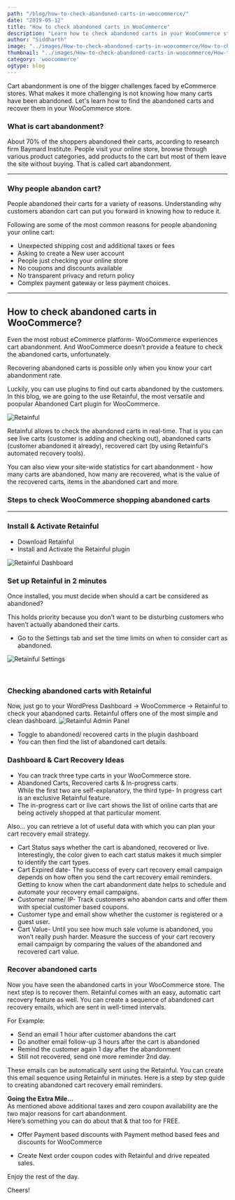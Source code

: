 ```yaml
---
path: "/blog/how-to-check-abandoned-carts-in-woocommerce/"
date: "2019-05-12"
title: "How to check abandoned carts in WooCommerce"
description: "Learn how to check abandoned carts in your WooCommerce store. Capture abandoned carts and recover them by sending automatic reminder emails"
author: "Siddharth"
image: "../images/How-to-check-abandoned-carts-in-woocommerce/How-to-check-abandoned-carts-in-woocommerce.png"
thumbnail: "../images/How-to-check-abandoned-carts-in-woocommerce/How-to-check-abandoned-carts-in-woocommerce.png"
category: 'woocommerce'
ogtype: blog
---
```


Cart abandonment is one of the bigger challenges faced by eCommerce stores. What makes it more challenging is not knowing how many carts have been abandoned. Let's learn how to find the abandoned carts and recover them in your WooCommerce store.

### What is cart abandonment?

About 70% of the shoppers abandoned their carts, according to research firm Baymard Institute. People visit your online store, browse through various product categories, add products to the cart but most of them leave the site without buying. That is called cart abandonment.

___

<toc>
</toc>

### Why people abandon cart?  
People abandoned their carts for a variety of reasons. Understanding why customers abandon cart can put you forward in knowing how to reduce it.

Following are some of the most common reasons for people abandoning your online cart: 
  

- Unexpected shipping cost and additional taxes or fees
- Asking to create a New user account
- People just checking your online store
- No coupons and discounts available
- No transparent privacy and return policy
- Complex payment gateway or less payment choices. 

______
      
## How to check abandoned carts in WooCommerce?

Even the most robust eCommerce platform- WooCommerce experiences cart abandonment. And WooCommerce doesn’t provide a feature to check the abandoned carts, unfortunately. 

Recovering abandoned carts is possible only when you know your cart abandonment rate.

Luckily, you can use plugins to find out carts abandoned by the customers. In this blog, we are going to the use Retainful, the most versatile and poopular Abandoned Cart plugin for WooCommerce.

![Retainful](../images/How-to-check-abandoned-carts-in-woocommerce/retainful.jpeg)

Retainful allows to check the abandoned carts in real-time. That is you can see live carts (customer is adding and checking out), abandoned carts (customer abandoned it already), recovered cart (by using Retainful's automated recovery tools).

You can also view your site-wide statistics for cart abandonment - how many carts are abandoned, how many are recovered, what is the value of the recovered carts, items in the abandoned cart and more.
  
### Steps to check WooCommerce shopping abandoned carts
____

### Install & Activate Retainful       

- <link-text url="https://wordpress.org/plugins/retainful-next-order-coupon-for-woocommerce/advanced/" target="_blank" rel="noopener">Download Retainful</link-text>
- Install and Activate the Retainful plugin

![Retainful Dashboard](../images/How-to-check-abandoned-carts-in-woocommerce/retainfulDashboard.jpeg)

### Set up Retainful in 2 minutes

Once installed, you must decide when should a cart be considered as abandoned?

This holds priority because you don’t want to be disturbing customers who haven’t actually abandoned their carts.
 
-   Go to the Settings tab and set the time limits on when to consider cart as abandoned.       

 
![Retainful Settings](../images/How-to-check-abandoned-carts-in-woocommerce/retainfulSettings.jpeg)

<br>

### Checking abandoned carts with Retainful

Now, just go to your WordPress Dashboard -> WooCommerce -> Retainful to check your abandoned carts. Retainful offers one of the most simple and clean dashboard. 
![Retainful Admin Panel](../images/How-to-check-abandoned-carts-in-woocommerce/AdminDashboard.png)

- Toggle to abandoned/ recovered carts in the plugin dashboard  
- You can then find the list of abandoned cart details.

### Dashboard & Cart Recovery Ideas
- You can track three type carts in your WooCommerce store.
- Abandoned Carts, Recovered carts & In-progress carts.  
    While the first two are self-explanatory, the third type- In progress cart is an exclusive Retainful feature.    
- The in-progress cart or live cart shows the list of online carts that are being actively shopped at that particular moment.   

Also… you can retrieve a lot of useful data with which you can plan your cart recovery email strategy.
- Cart Status says whether the cart is abandoned, recovered or live. Interestingly, the color given to each cart status makes it much simpler to identify the cart types.
- Cart Expired date- The success of every cart recovery email campaign depends on how often you send the cart recovery email reminders. Getting to know when the cart abandonment date helps to <link-text url="https://www.campaignrabbit.com/blog/grow-your-ecommerce-store-with-9-effective-automated-emails" target="_blank" rel="noopener">schedule and automate your recovery email campaigns</link-text>.   
- Customer name/ IP- Track customers who abandon carts and offer them with special <link-text url="https://www.flycart.org/blog/wordpress/how-to-create-a-user-role-specific-coupon-code" rel="noopener" target="_blank">customer based coupons.</link-text>
- Customer type and email show whether the customer is registered or a guest user.
- Cart Value- Until you see how much sale volume is abandoned, you won’t really push harder. Measure the success of your cart recovery email campaign by comparing the values of the abandoned and recovered cart value.

### Recover abandoned carts

Now you have seen the abandoned carts in your WooCommerce store. The next step is to recover them.
Retainful comes with an easy, automatic cart recovery feature as well. You can create a sequence of abandoned cart recovery emails, which are sent in well-timed intervals.

For Example:

- Send an email 1 hour after customer abandons the cart
- Do another email follow-up 3 hours after the cart is abandoned
- Remind the customer again 1 day after the abandonment
- Still not recovered, send one more reminder 2nd day.

These emails can be automatically sent using the Retainful. You can create this email sequence using Retainful in minutes.
<link-text url="https://www.retainful.com/docs/woocommerce/retainful-abandoned-cart-recovery" target="_blank" rel="noopener">Here is a step by step guide to creating abandoned cart recovery email reminders</link-text>.


**Going the Extra Mile…**  
As mentioned above additional taxes and zero coupon availability are the two major reasons for cart abandonment.  
Here’s something you can do about that & that too for FREE.

- Offer Payment based discounts with <link-text url="https://wordpress.org/plugins/woo-payment-method-based-fees-and-discounts/" rel="noopener" target="_blank">Payment method based fees and discounts for WooCommerce</link-text>
    
- <link-text url="https://www.retainful.com/blog/how-to-provide-next-order-coupon-in-woocommerce" rel="noopener" target="_blank">Create Next order coupon codes</link-text>  with Retainful and drive repeated sales.
    
Enjoy the rest of the day.

Cheers!
